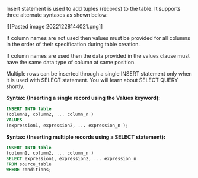 Insert statement is used to add tuples (records) to the table. It supports three alternate syntaxes as shown below:

![[Pasted image 20221228144021.png]]

If column names are not used then values must be provided for all columns in the order of their specification during table creation.

If column names are used then the data provided in the values clause must have the same data type of column at same position.

Multiple rows can be inserted through a single INSERT statement only when it is used with SELECT statement. You will learn about SELECT QUERY shortly.

**Syntax: (Inserting a single record using the Values keyword):**

```sql
INSERT INTO table  
(column1, column2, ... column_n )  
VALUES  
(expression1, expression2, ... expression_n );   
```

**Syntax: (Inserting multiple records using a SELECT statement):**

```sql
INSERT INTO table  
(column1, column2, ... column_n )  
SELECT expression1, expression2, ... expression_n  
FROM source_table  
WHERE conditions;  
```
